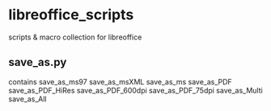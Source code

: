 # libreoffice_scripts
scripts &amp; macro collection for libreoffice

## save_as.py
contains 
    save_as_ms97
    save_as_msXML
    save_as_ms
    save_as_PDF
    save_as_PDF_HiRes
    save_as_PDF_600dpi
    save_as_PDF_75dpi
    save_as_Multi
    save_as_All

